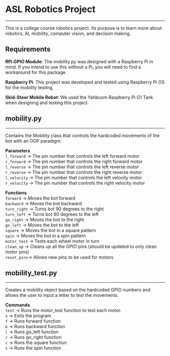 # ASL Robotics Project

---

This is a college course robotics project. Its purpose is to learn more about robotics, AI, mobility, computer vision, and decision making.

## Requirements  

**RPi.GPIO Module**: The mobility.py was designed with a Raspberry Pi in mind. If you intend to use this without a Pi, you will need to find a workaround for this package.  

**Raspberry Pi**: This project was developed and tested using Raspberry Pi OS for the mobility testing,  

**Skid-Steer Mobile Robot**: We used the Yahboom Raspberry Pi G1 Tank when designing and testing this project. 


## mobility.py

---

Contains the Mobility class that controls the hardcoded movements of the bot with an OOP paradigm.

**Parameters**  
`l_forward` &rarr; The pin number that controls the left forward motor  
`r_forward` &rarr; The pin number that controls the right forward motor  
`l_reverse` &rarr; The pin number that controls the left reverse motor  
`r_reverse` &rarr; The pin number that controls the right reverse motor  
`l_velocity` &rarr; The pin number that controls the left velocity motor  
`r_velocity` &rarr; The pin number that controls the right velocity motor  

**Functions**  
`forward` &rarr; Moves the bot forward  
`backward` &rarr; Moves the bot backward  
`turn_right` &rarr; Turns bot 90 degrees to the right  
`turn_left` &rarr; Turns bot 90 degrees to the left  
`go_right` &rarr; Moves the bot to the right  
`go_left` &rarr; Moves the bot to the left  
`square` &rarr; Moves the bot in a square pattern   
`spin` &rarr; Moves the bot in a spin pattern  
`motor_test` &rarr; Tests each wheel motor in turn  
`clean_up` &rarr; Cleans up all the GPIO pins (should be updated to only clean motor pins)  
`reset_pins`&rarr; Allows new pins to be used for motors  

## mobility_test.py
---

Creates a mobility object based on the hardcoded GPIO numbers and allows the user to input a letter to test the movements.  

**Commands**  
`test` &rarr; Runs the motor_test function to test each motor.  
`x` &rarr; Exits the program  
`f` &rarr; Runs forward function  
`b` &rarr; Runs backward function  
`l` &rarr; Runs go_left function  
`r` &rarr; Runs go_right function  
`c` &rarr; Runs the square function  
`s` &rarr; Runs the spin function  
